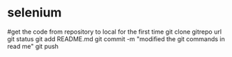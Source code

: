 # selenium
#get the code from repository to local for the first time
git clone gitrepo url
git status
git add README.md
git commit -m "modified the git commands in read me"
git push
